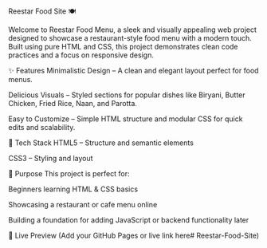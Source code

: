 Reestar Food Site 🍽️

Welcome to Reestar Food Menu, a sleek and visually appealing web project designed to showcase a restaurant-style food menu with a modern touch. Built using pure HTML and CSS, this project demonstrates clean code practices and a focus on responsive design.

✨ Features
Minimalistic Design – A clean and elegant layout perfect for food menus.

Delicious Visuals – Styled sections for popular dishes like Biryani, Butter Chicken, Fried Rice, Naan, and Parotta.

Easy to Customize – Simple HTML structure and modular CSS for quick edits and scalability.

📂 Tech Stack
HTML5 – Structure and semantic elements

CSS3 – Styling and layout

🎯 Purpose
This project is perfect for:

Beginners learning HTML & CSS basics

Showcasing a restaurant or cafe menu online

Building a foundation for adding JavaScript or backend functionality later

🚀 Live Preview
(Add your GitHub Pages or live link here# Reestar-Food-Site)
